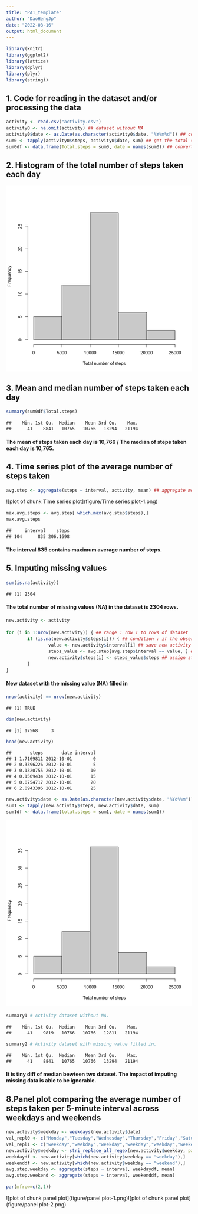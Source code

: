```yaml
---
title: "PA1_template"
author: "DaoHengJp"
date: "2022-08-16"
output: html_document
---
```





```r
library(knitr)
library(ggplot2)
library(lattice)
library(dplyr)
library(plyr)
library(stringi)
```


## 1. Code for reading in the dataset and/or processing the data


```r
activity <- read.csv("activity.csv")
activity0 <- na.omit(activity) ## dataset without NA
activity0$date <- as.Date(as.character(activity0$date, "%Y%m%d")) ## convert activity's date in DATE class
sum0 <- tapply(activity0$steps, activity0$date, sum) ## get the total steps (ARRAY class) in each day
sum0df <- data.frame(Total.steps = sum0, date = names(sum0)) ## convert sum0 into data frame by column names of sum0 and observation as sum0 total steps value
```


## 2. Histogram of the total number of steps taken each day

![plot of chunk hist1](figure/hist1-1.png)


## 3. Mean and median number of steps taken each day


```r
summary(sum0df$Total.steps)
```

```
##    Min. 1st Qu.  Median    Mean 3rd Qu.    Max. 
##      41    8841   10765   10766   13294   21194
```
#### The mean of steps taken each day is 10,766 / The median of steps taken each day is 10,765.


## 4. Time series plot of the average number of steps taken


```r
avg.step <- aggregate(steps ~ interval, activity, mean) ## aggregate mean of step in average 5mins interval
```

![plot of chunk Time series plot](figure/Time series plot-1.png)


```r
max.avg.steps <- avg.step[ which.max(avg.step$steps),]
max.avg.steps
```

```
##     interval    steps
## 104      835 206.1698
```
#### The interval 835 contains maximum average number of steps. 


## 5. Imputing missing values


```r
sum(is.na(activity)) 
```

```
## [1] 2304
```
#### The total number of missing values (NA) in the dataset is 2304 rows.


```r
new.activity <- activity

for (i in 1:nrow(new.activity)) { ## range : row 1 to rows of dataset 
        if (is.na(new.activity$steps[i])) { ## condition : if the observation of step is NA , then... 
                value <- new.activity$interval[i] ## save new activity's interval value 
                steps_value <- avg.step[avg.step$interval == value, ] ## extract data frame of interval and steps by the interval value of both data set are equal  
                new.activity$steps[i] <- steps_value$steps ## assign step_value's steps to new activity 
        }
} 
```
#### New dataset with the missing value (NA) filled in 

```r
nrow(activity) == nrow(new.activity)
```

```
## [1] TRUE
```

```r
dim(new.activity)
```

```
## [1] 17568     3
```

```r
head(new.activity)
```

```
##       steps       date interval
## 1 1.7169811 2012-10-01        0
## 2 0.3396226 2012-10-01        5
## 3 0.1320755 2012-10-01       10
## 4 0.1509434 2012-10-01       15
## 5 0.0754717 2012-10-01       20
## 6 2.0943396 2012-10-01       25
```


```r
new.activity$date <- as.Date(as.character(new.activity$date, "%Yd%%m"))
sum1 <- tapply(new.activity$steps, new.activity$date, sum)
sum1df <- data.frame(total.steps = sum1, date = names(sum1))
```

![plot of chunk hist2](figure/hist2-1.png)



```r
summary1 # Activity dataset without NA.
```

```
##    Min. 1st Qu.  Median    Mean 3rd Qu.    Max. 
##      41    9819   10766   10766   12811   21194
```

```r
summary2 # Activity dataset with missing value filled in.
```

```
##    Min. 1st Qu.  Median    Mean 3rd Qu.    Max. 
##      41    8841   10765   10766   13294   21194
```
#### It is tiny diff of median bewteen two dataset. The impact of imputing missing data is able to be ignorable.

## 8.Panel plot comparing the average number of steps taken per 5-minute interval across weekdays and weekends


```r
new.activity$weekday <- weekdays(new.activity$date)
val_repl0 <- c("Monday","Tuesday","Wednesday","Thursday","Friday","Saturday","Sunday")
val_repl1 <- c("weekday","weekday","weekday","weekday","weekday","weekend","weekend")
new.activity$weekday <- stri_replace_all_regex(new.activity$weekday, pattern = val_repl0, replacement = val_repl1, vectorize = FALSE)
weekdaydf <- new.activity[which(new.activity$weekday == "weekday"),]
weekenddf <- new.activity[which(new.activity$weekday == "weekend"),]
avg.step.weekday <- aggregate(steps ~ interval, weekdaydf, mean)
avg.step.weekend <- aggregate(steps ~ interval, weekenddf, mean)
```


```r
par(mfrow=c(2,1))
```

![plot of chunk panel plot](figure/panel plot-1.png)![plot of chunk panel plot](figure/panel plot-2.png)
                
                
                
        
        
        
        
        
        

